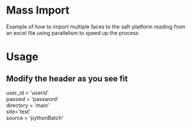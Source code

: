 # Mass Import
Example of how to import multiple faces to the safr platform reading from an excel file using parallelism to speed up the process

# Usage
## Modify the header as you see fit
user_id = 'userid'   
passwd = 'password'   
directory = 'main'  
site='test'   
source = 'pythonBatch'   
